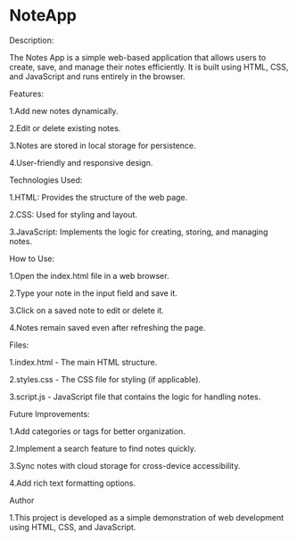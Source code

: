 # NoteApp

Description:

The Notes App is a simple web-based application that allows users to create, save, and manage their notes efficiently. It is built using HTML, CSS, and JavaScript and runs entirely in the browser.


Features:

1.Add new notes dynamically.

2.Edit or delete existing notes.

3.Notes are stored in local storage for persistence.

4.User-friendly and responsive design.


Technologies Used:

1.HTML: Provides the structure of the web page.

2.CSS: Used for styling and layout.

3.JavaScript: Implements the logic for creating, storing, and managing notes.


How to Use:

1.Open the index.html file in a web browser.

2.Type your note in the input field and save it.

3.Click on a saved note to edit or delete it.

4.Notes remain saved even after refreshing the page.


Files:

1.index.html - The main HTML structure.

2.styles.css - The CSS file for styling (if applicable).

3.script.js - JavaScript file that contains the logic for handling notes.


Future Improvements:

1.Add categories or tags for better organization.

2.Implement a search feature to find notes quickly.

3.Sync notes with cloud storage for cross-device accessibility.

4.Add rich text formatting options.


Author

1.This project is developed as a simple demonstration of web development using HTML, CSS, and JavaScript.
